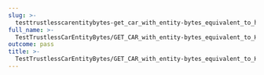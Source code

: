 ```yaml
---
slug: >-
  testtrustlesscarentitybytes-get_car_with_entity-bytes_equivalent_to_http_suffix_range_request_for_part_of_a_file_(format=car)-body
full_name: >-
  TestTrustlessCarEntityBytes/GET_CAR_with_entity-bytes_equivalent_to_HTTP_Suffix_Range_Request_for_part_of_a_file_(format=car)/Body
outcome: pass
title: >-
  TestTrustlessCarEntityBytes/GET_CAR_with_entity-bytes_equivalent_to_HTTP_Suffix_Range_Request_for_part_of_a_file_(format=car)/Body
---
```


